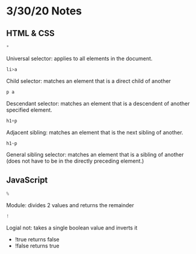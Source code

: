 # 3/30/20 Notes

## HTML & CSS
```css
* 
```
Universal selector: applies to all elements in the document. 

```css
li>a
```
Child selector: matches an element that is a direct child of another 

```css
p a
```
Descendant selector: matches an element that is a descendent of another specified element. 

```css
h1+p
```
Adjacent sibling: matches an element that is the next sibling of another. 


```css
h1~p
```
General sibling selector: matches an element that is a sibling of another (does not have to be in the directly preceding element.)

## JavaScript 

```js
%
```
Module: divides 2 values and returns the remainder 

```js
!
```
Logial not: takes a single boolean value and inverts it 
* !true returns false
* !false returns true 